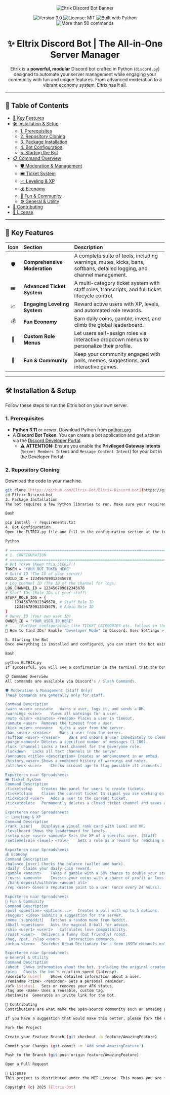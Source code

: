 <div align="center">
  <img src="https://cdn.discordapp.com/attachments/1393265882280493069/1406691590013059123/DiscoHook-Banner.png?ex=68f082e2&is=68ef3162&hm=1c4e5899a43aadbab5626b08e56c23a657b13e0de9ae11554abcb8289707acc2&" alt="Eltrix Discord Bot Banner" />
  
  <br/>
  
  <p>
    <img src="https://img.shields.io/badge/Version-v3.0-blue" alt="Version 3.0" />
    <img src="https://img.shields.io/badge/License-MIT-brightgreen" alt="License: MIT" />
    <img src="https://img.shields.io/badge/Built_with-Python-informational?logo=python" alt="Built with Python" />
    <img src="https://img.shields.io/badge/Commands-50+-red" alt="More than 50 commands" />
    </p>
</div>

<div align="center">
  
# ✨ Eltrix Discord Bot | The All-in-One Server Manager

Eltrix is a **powerful, modular** Discord bot crafted in Python (`discord.py`) designed to automate your server management while engaging your community with fun and unique features. From advanced moderation to a vibrant economy system, Eltrix has it all.

</div>

---

## 📖 Table of Contents

- [🚀 Key Features](#-key-features)
- [🛠️ Installation & Setup](#️-installation--setup)
    - [1. Prerequisites](#1-prerequisites)
    - [2. Repository Cloning](#2-repository-cloning)
    - [3. Package Installation](#3-package-installation)
    - [4. Bot Configuration](#4-bot-configuration)
    - [5. Starting the Bot](#5-starting-the-bot)
- [📋 Command Overview](#-command-overview)
    - [🛡️ Moderation & Management](#️-moderation--management)
    - [🎟️ Ticket System](#️-ticket-system)
    - [📈 Leveling & XP](#-leveling--xp)
    - [💰 Economy](#-economy)
    - [🎉 Fun & Community](#-fun--community)
    - [⚙️ General & Utility](#️-general--utility)
- [🤝 Contributing](#-contributing)
- [📜 License](#-license)

---

## 🚀 Key Features

| Icon | Section | Description |
| :---: | :--- | :--- |
| 🛡️ | **Comprehensive Moderation** | A complete suite of tools, including warnings, mutes, kicks, bans, softbans, detailed logging, and channel management. |
| 🎟️ | **Advanced Ticket System** | A multi-category ticket system with staff roles, transcripts, and full ticket lifecycle control. |
| 📈 | **Engaging Leveling System** | Reward active users with XP, levels, and automated role rewards. |
| 💰 | **Fun Economy** | Earn daily coins, gamble, invest, and climb the global leaderboard. |
| 🎨 | **Custom Role Menus** | Let users self-assign roles via interactive dropdown menus to personalize their profile. |
| 🎉 | **Fun & Community** | Keep your community engaged with polls, memes, suggestions, and interactive games. |

---

## 🛠️ Installation & Setup

Follow these steps to run the Eltrix bot on your own server.

### 1. Prerequisites

* **Python 3.11** or newer. Download Python from [python.org](https://www.python.org/).
* A **Discord Bot Token**. You can create a bot application and get a token via the [Discord Developer Portal](https://discord.com/developers/applications).
    * ⚠️ **ATTENTION:** Ensure you enable the **Privileged Gateway Intents** (`Server Members Intent` and `Message Content Intent`) for your bot in the Developer Portal.

### 2. Repository Cloning

Download the code to your machine.

```bash
git clone [https://github.com/Eltrix-Dot/Eltrix-Discord.bot](https://github.com/Eltrix-Dot/Eltrix-Discord.bot)
cd Eltrix-Discord.bot
3. Package Installation
The bot requires a few Python libraries to run. Make sure your requirements.txt includes the necessary packages and execute the following command:

Bash

pip install -r requirements.txt
4. Bot Configuration
Open the ELTRIX.py file and fill in the configuration section at the top. This is the most crucial step.

Python

# =============================================================================
# 1. CONFIGURATION
# =============================================================================
# Bot Token (Keep this SECRET!)
TOKEN = "YOUR_BOT_TOKEN_HERE"
# Guild ID (The ID of your server)
GUILD_ID = 123456789012345678
# Log channel ID (The ID of the channel for logs)
LOG_CHANNEL_ID = 123456789012345678
# Staff IDs (Role IDs of your staff)
STAFF_ROLE_IDS = {
    123456789012345678, # Staff Role ID
    123456789012345679, # Admin Role ID
}
# Owner ID (Your own user ID)
OWNER_ID = "YOUR_USER_ID_HERE"
# ... (Further configuration like TICKET_CATEGORIES etc. follows in the file)
🔎 How to find IDs? Enable "Developer Mode" in Discord: User Settings > Advanced > Developer Mode. Then, right-click on a server, channel, role, or user and select "Copy ID".

5. Starting the Bot
Once everything is installed and configured, you can start the bot using the following command in your terminal:

Bash

python ELTRIX.py
If successful, you will see a confirmation in the terminal that the bot is online and has synchronized its commands.

📋 Command Overview
All commands are available via Discord's / Slash Commands.

🛡️ Moderation & Management (Staff Only)
These commands are generally only for staff.

Command	Description
/warn <user> <reason>	Warns a user, logs it, and sends a DM.
/warnings <user>	Views all warnings for a user.
/mute <user> <minutes> <reason>	Places a user in timeout.
/unmute <user>	Removes the timeout from a user.
/kick <user> <reason>	Kicks a user from the server.
/ban <user> <reason>	Bans a user from the server.
/softban <user> <reason>	Bans and unbans a user immediately to clear recent messages.
/purge <amount>	Deletes a specified number of messages (1-100).
/lock [channel]	Locks a text channel for the @everyone role.
/lockdown	Locks all text channels in the server.
/announce <title> <description>	Creates an announcement in an embed.
/history <user>	Shows a combined history of warnings and notes.
/altcheck <user>	Checks account age to flag possible alt accounts.

Exporteren naar Spreadsheets
🎟️ Ticket System
Command	Description
/ticketsetup	Creates the panel for users to create tickets.
/ticketclaim	Claims the current ticket to signal you are working on it.
/ticketadd <user>	Adds a user to the current ticket.
/ticketdelete	Permanently deletes a closed ticket channel and saves a transcript.

Exporteren naar Spreadsheets
📈 Leveling & XP
Command	Description
/rank [user]	Displays a visual rank card with level and XP.
/levelboard	Shows the leaderboard for levels.
/setxp user <user> <amount>	Sets the XP of a specific user. (Staff)
/setlevelrole <level> <role>	Sets a role as a reward for reaching a level. (Staff)

Exporteren naar Spreadsheets
💰 Economy
Command	Description
/balance [user]	Checks the balance (wallet and bank).
/daily	Claims your daily coin reward.
/gamble <amount>	Takes a gamble with a 50% chance to double your stake.
/invest <amount>	Invests your coins with a chance of profit or loss after 24 hours.
`/bank deposit/withdraw <amount	all>`
/rep <user>	Gives a reputation point to a user (once every 24 hours).

Exporteren naar Spreadsheets
🎉 Fun & Community
Command	Description
/poll <question> <options...>	Creates a poll with up to 5 options.
/suggest <idea>	Submits a suggestion for the server.
/meme [subreddit]	Fetches a random meme from Reddit.
/8ball <question>	Asks the magical 8-ball for advice.
/ship <user1> <user2>	Calculates love compatibility.
/roast <user>	Delivers a funny (but friendly) roast.
/hug, /pat, /slap <user>	Interaction commands.
/urban <term>	Searches Urban Dictionary for a term (NSFW channels only).

Exporteren naar Spreadsheets
⚙️ General & Utility
Command	Description
/about	Shows information about the bot, including the original creator.
/ping	Checks the bot's reaction speed (latency).
/userinfo [user]	Shows detailed information about a user.
/remindme <time> <reminder>	Sets a personal reminder.
/afk [status]	Sets or removes your AFK status.
/tag use <name>	Uses a reusable, custom tag.
/botinvite	Generates an invite link for the bot.

🤝 Contributing
Contributions are what make the open-source community such an amazing place to learn, inspire, and create. Any contributions you make are greatly appreciated.

If you have a suggestion that would make this better, please fork the repo and create a pull request. You can also simply open an issue with the tag "enhancement".

Fork the Project

Create your Feature Branch (git checkout -b feature/AmazingFeature)

Commit your Changes (git commit -m 'Add some AmazingFeature')

Push to the Branch (git push origin feature/AmazingFeature)

Open a Pull Request

📜 License
This project is distributed under the MIT License. This means you are free to use, modify, and distribute the code, as long as you include the original license and copyright notice.

Copyright (c) 2025 [Eltrix-Dot]
